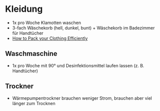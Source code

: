 # Kleidung

- 1x pro Woche Klamotten waschen
- 3-fach Wäschekorb (hell, dunkel, bunt) + Wäschekorb im Badezimmer für Handtücher
- [How to Pack your Clothing Efficiently](https://www.youtube.com/watch?v=fuD-ZZydsVg)

## Waschmaschine

- 1x pro Woche mit 90° und Desinfektionsmittel laufen lassen (z. B. Handtücher)

## Trockner

- Wärmepumpentrockner brauchen weniger Strom, brauchen aber viel länger zum Trocknen

